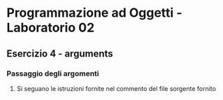 # Programmazione ad Oggetti - Laboratorio 02

## Esercizio 4 - arguments

### Passaggio degli argomenti

1. Si seguano le istruzioni fornite nel commento del file sorgente fornito
